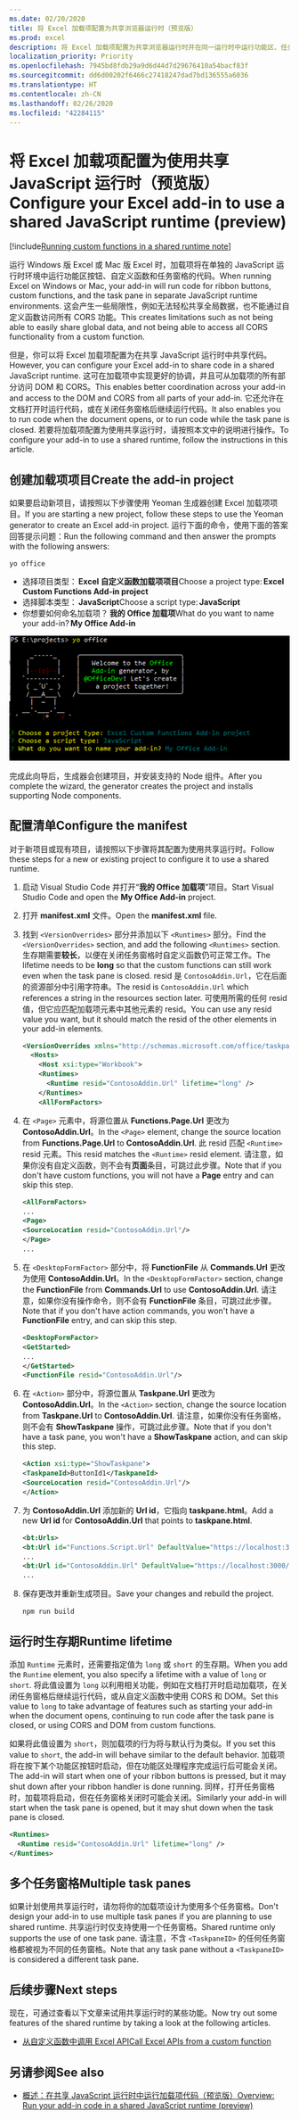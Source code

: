 ```yaml
---
ms.date: 02/20/2020
title: 将 Excel 加载项配置为共享浏览器运行时（预览版）
ms.prod: excel
description: 将 Excel 加载项配置为共享浏览器运行时并在同一运行时中运行功能区、任务窗格和自定义函数代码。
localization_priority: Priority
ms.openlocfilehash: 7945bd8fdb29a9d6d44d7d29676410a54bacf83f
ms.sourcegitcommit: dd6d00202f6466c27418247dad7bd136555a6036
ms.translationtype: HT
ms.contentlocale: zh-CN
ms.lasthandoff: 02/26/2020
ms.locfileid: "42284115"
---
```

# <a name="configure-your-excel-add-in-to-use-a-shared-javascript-runtime-preview"></a><span data-ttu-id="2982e-103">将 Excel 加载项配置为使用共享 JavaScript 运行时（预览版）</span><span class="sxs-lookup"><span data-stu-id="2982e-103">Configure your Excel add-in to use a shared JavaScript runtime (preview)</span></span>

[!include[Running custom functions in a shared runtime note](../includes/excel-shared-runtime-preview-note.md)]

<span data-ttu-id="2982e-104">运行 Windows 版 Excel 或 Mac 版 Excel 时，加载项将在单独的 JavaScript 运行时环境中运行功能区按钮、自定义函数和任务窗格的代码。</span><span class="sxs-lookup"><span data-stu-id="2982e-104">When running Excel on Windows or Mac, your add-in will run code for ribbon buttons, custom functions, and the task pane in separate JavaScript runtime environments.</span></span> <span data-ttu-id="2982e-105">这会产生一些局限性，例如无法轻松共享全局数据，也不能通过自定义函数访问所有 CORS 功能。</span><span class="sxs-lookup"><span data-stu-id="2982e-105">This creates limitations such as not being able to easily share global data, and not being able to access all CORS functionality from a custom function.</span></span>

<span data-ttu-id="2982e-106">但是，你可以将 Excel 加载项配置为在共享 JavaScript 运行时中共享代码。</span><span class="sxs-lookup"><span data-stu-id="2982e-106">However, you can configure your Excel add-in to share code in a shared JavaScript runtime.</span></span> <span data-ttu-id="2982e-107">这可在加载项中实现更好的协调，并且可从加载项的所有部分访问 DOM 和 CORS。</span><span class="sxs-lookup"><span data-stu-id="2982e-107">This enables better coordination across your add-in and access to the DOM and CORS from all parts of your add-in.</span></span> <span data-ttu-id="2982e-108">它还允许在文档打开时运行代码，或在关闭任务窗格后继续运行代码。</span><span class="sxs-lookup"><span data-stu-id="2982e-108">It also enables you to run code when the document opens, or to run code while the task pane is closed.</span></span> <span data-ttu-id="2982e-109">若要将加载项配置为使用共享运行时，请按照本文中的说明进行操作。</span><span class="sxs-lookup"><span data-stu-id="2982e-109">To configure your add-in to use a shared runtime, follow the instructions in this article.</span></span>

## <a name="create-the-add-in-project"></a><span data-ttu-id="2982e-110">创建加载项项目</span><span class="sxs-lookup"><span data-stu-id="2982e-110">Create the add-in project</span></span>

<span data-ttu-id="2982e-111">如果要启动新项目，请按照以下步骤使用 Yeoman 生成器创建 Excel 加载项项目。</span><span class="sxs-lookup"><span data-stu-id="2982e-111">If you are starting a new project, follow these steps to use the Yeoman generator to create an Excel add-in project.</span></span> <span data-ttu-id="2982e-112">运行下面的命令，使用下面的答案回答提示问题：</span><span class="sxs-lookup"><span data-stu-id="2982e-112">Run the following command and then answer the prompts with the following answers:</span></span>

```command line
yo office
```

- <span data-ttu-id="2982e-113">选择项目类型： **Excel 自定义函数加载项项目**</span><span class="sxs-lookup"><span data-stu-id="2982e-113">Choose a project type: **Excel Custom Functions Add-in project**</span></span>
- <span data-ttu-id="2982e-114">选择脚本类型： **JavaScript**</span><span class="sxs-lookup"><span data-stu-id="2982e-114">Choose a script type: **JavaScript**</span></span>
- <span data-ttu-id="2982e-115">你想要如何命名加载项？ **我的 Office 加载项**</span><span class="sxs-lookup"><span data-stu-id="2982e-115">What do you want to name your add-in? **My Office Add-in**</span></span>

![回答 Office 中的提示问题以创建加载项项目的屏幕截图。](../images/yo-office-excel-project.png)

<span data-ttu-id="2982e-117">完成此向导后，生成器会创建项目，并安装支持的 Node 组件。</span><span class="sxs-lookup"><span data-stu-id="2982e-117">After you complete the wizard, the generator creates the project and installs supporting Node components.</span></span>

## <a name="configure-the-manifest"></a><span data-ttu-id="2982e-118">配置清单</span><span class="sxs-lookup"><span data-stu-id="2982e-118">Configure the manifest</span></span>

<span data-ttu-id="2982e-119">对于新项目或现有项目，请按照以下步骤将其配置为使用共享运行时。</span><span class="sxs-lookup"><span data-stu-id="2982e-119">Follow these steps for a new or existing project to configure it to use a shared runtime.</span></span>

1. <span data-ttu-id="2982e-120">启动 Visual Studio Code 并打开“**我的 Office 加载项**”项目。</span><span class="sxs-lookup"><span data-stu-id="2982e-120">Start Visual Studio Code and open the **My Office Add-in** project.</span></span>
2. <span data-ttu-id="2982e-121">打开 **manifest.xml** 文件。</span><span class="sxs-lookup"><span data-stu-id="2982e-121">Open the **manifest.xml** file.</span></span>
3. <span data-ttu-id="2982e-122">找到 `<VersionOverrides>` 部分并添加以下 `<Runtimes>` 部分。</span><span class="sxs-lookup"><span data-stu-id="2982e-122">Find the `<VersionOverrides>` section, and add the following `<Runtimes>` section.</span></span> <span data-ttu-id="2982e-123">生存期需要**较长**，以便在关闭任务窗格时自定义函数仍可正常工作。</span><span class="sxs-lookup"><span data-stu-id="2982e-123">The lifetime needs to be **long** so that the custom functions can still work even when the task pane is closed.</span></span> <span data-ttu-id="2982e-124">resid 是 `ContosoAddin.Url`，它在后面的资源部分中引用字符串。</span><span class="sxs-lookup"><span data-stu-id="2982e-124">The resid is `ContosoAddin.Url` which references a string in the resources section later.</span></span> <span data-ttu-id="2982e-125">可使用所需的任何 resid 值，但它应匹配加载项元素中其他元素的 resid。</span><span class="sxs-lookup"><span data-stu-id="2982e-125">You can use any resid value you want, but it should match the resid of the other elements in your add-in elements.</span></span>

   ```xml
   <VersionOverrides xmlns="http://schemas.microsoft.com/office/taskpaneappversionoverrides" xsi:type="VersionOverridesV1_0">
     <Hosts>
       <Host xsi:type="Workbook">
       <Runtimes>
         <Runtime resid="ContosoAddin.Url" lifetime="long" />
       </Runtimes>
       <AllFormFactors>
   ```

4. <span data-ttu-id="2982e-126">在 `<Page>` 元素中，将源位置从 **Functions.Page.Url** 更改为 **ContosoAddin.Url**。</span><span class="sxs-lookup"><span data-stu-id="2982e-126">In the `<Page>` element, change the source location from **Functions.Page.Url** to **ContosoAddin.Url**.</span></span> <span data-ttu-id="2982e-127">此 resid 匹配 `<Runtime>` resid 元素。</span><span class="sxs-lookup"><span data-stu-id="2982e-127">This resid matches the `<Runtime>` resid element.</span></span> <span data-ttu-id="2982e-128">请注意，如果你没有自定义函数，则不会有**页面**条目，可跳过此步骤。</span><span class="sxs-lookup"><span data-stu-id="2982e-128">Note that if you don't have custom functions, you will not have a **Page** entry and can skip this step.</span></span>

   ```xml
   <AllFormFactors>
   ...
   <Page>
   <SourceLocation resid="ContosoAddin.Url"/>
   </Page>
   ...
   ```

5. <span data-ttu-id="2982e-129">在 `<DesktopFormFactor>` 部分中，将 **FunctionFile** 从 **Commands.Url** 更改为使用 **ContosoAddin.Url**。</span><span class="sxs-lookup"><span data-stu-id="2982e-129">In the `<DesktopFormFactor>` section, change the **FunctionFile** from **Commands.Url** to use **ContosoAddin.Url**.</span></span> <span data-ttu-id="2982e-130">请注意，如果你没有操作命令，则不会有 **FunctionFile** 条目，可跳过此步骤。</span><span class="sxs-lookup"><span data-stu-id="2982e-130">Note that if you don't have action commands, you won't have a **FunctionFile** entry, and can skip this step.</span></span>

   ```xml
   <DesktopFormFactor>
   <GetStarted>
   ...
   </GetStarted>
   <FunctionFile resid="ContosoAddin.Url"/>
   ```

6. <span data-ttu-id="2982e-131">在 `<Action>` 部分中，将源位置从 **Taskpane.Url** 更改为 **ContosoAddin.Url**。</span><span class="sxs-lookup"><span data-stu-id="2982e-131">In the `<Action>` section, change the source location from **Taskpane.Url** to **ContosoAddin.Url**.</span></span> <span data-ttu-id="2982e-132">请注意，如果你没有任务窗格，则不会有 **ShowTaskpane** 操作，可跳过此步骤。</span><span class="sxs-lookup"><span data-stu-id="2982e-132">Note that if you don't have a task pane, you won't have a **ShowTaskpane** action, and can skip this step.</span></span>

   ```xml
   <Action xsi:type="ShowTaskpane">
   <TaskpaneId>ButtonId1</TaskpaneId>
   <SourceLocation resid="ContosoAddin.Url"/>
   </Action>
   ```

7. <span data-ttu-id="2982e-133">为 **ContosoAddin.Url** 添加新的 **Url id**，它指向 **taskpane.html**。</span><span class="sxs-lookup"><span data-stu-id="2982e-133">Add a new **Url id** for **ContosoAddin.Url** that points to **taskpane.html**.</span></span>

   ```xml
   <bt:Urls>
   <bt:Url id="Functions.Script.Url" DefaultValue="https://localhost:3000/dist/functions.js"/>
   ...
   <bt:Url id="ContosoAddin.Url" DefaultValue="https://localhost:3000/taskpane.html"/>
   ...
   ```

8. <span data-ttu-id="2982e-134">保存更改并重新生成项目。</span><span class="sxs-lookup"><span data-stu-id="2982e-134">Save your changes and rebuild the project.</span></span>

   ```command line
   npm run build
   ```

## <a name="runtime-lifetime"></a><span data-ttu-id="2982e-135">运行时生存期</span><span class="sxs-lookup"><span data-stu-id="2982e-135">Runtime lifetime</span></span>

<span data-ttu-id="2982e-136">添加 `Runtime` 元素时，还需要指定值为 `long` 或 `short` 的生存期。</span><span class="sxs-lookup"><span data-stu-id="2982e-136">When you add the `Runtime` element, you also specify a lifetime with a value of `long` or `short`.</span></span> <span data-ttu-id="2982e-137">将此值设置为 `long` 以利用相关功能，例如在文档打开时启动加载项，在关闭任务窗格后继续运行代码，或从自定义函数中使用 CORS 和 DOM。</span><span class="sxs-lookup"><span data-stu-id="2982e-137">Set this value to `long` to take advantage of features such as starting your add-in when the document opens, continuing to run code after the task pane is closed, or using CORS and DOM from custom functions.</span></span>

<span data-ttu-id="2982e-138">如果将此值设置为 `short`，则加载项的行为将与默认行为类似。</span><span class="sxs-lookup"><span data-stu-id="2982e-138">If you set this value to `short`, the add-in will behave similar to the default behavior.</span></span> <span data-ttu-id="2982e-139">加载项将在按下某个功能区按钮时启动，但在功能区处理程序完成运行后可能会关闭。</span><span class="sxs-lookup"><span data-stu-id="2982e-139">The add-in will start when one of your ribbon buttons is pressed, but it may shut down after your ribbon handler is done running.</span></span> <span data-ttu-id="2982e-140">同样，打开任务窗格时，加载项将启动，但在任务窗格关闭时可能会关闭。</span><span class="sxs-lookup"><span data-stu-id="2982e-140">Similarly your add-in will start when the task pane is opened, but it may shut down when the task pane is closed.</span></span>

```xml
<Runtimes>
  <Runtime resid="ContosoAddin.Url" lifetime="long" />
</Runtimes>
```

## <a name="multiple-task-panes"></a><span data-ttu-id="2982e-141">多个任务窗格</span><span class="sxs-lookup"><span data-stu-id="2982e-141">Multiple task panes</span></span>

<span data-ttu-id="2982e-142">如果计划使用共享运行时，请勿将你的加载项设计为使用多个任务窗格。</span><span class="sxs-lookup"><span data-stu-id="2982e-142">Don't design your add-in to use multiple task panes if you are planning to use shared runtime.</span></span> <span data-ttu-id="2982e-143">共享运行时仅支持使用一个任务窗格。</span><span class="sxs-lookup"><span data-stu-id="2982e-143">Shared runtime only supports the use of one task pane.</span></span> <span data-ttu-id="2982e-144">请注意，不含 `<TaskpaneID>` 的任何任务窗格都被视为不同的任务窗格。</span><span class="sxs-lookup"><span data-stu-id="2982e-144">Note that any task pane without a `<TaskpaneID>` is considered a different task pane.</span></span>

## <a name="next-steps"></a><span data-ttu-id="2982e-145">后续步骤</span><span class="sxs-lookup"><span data-stu-id="2982e-145">Next steps</span></span>

<span data-ttu-id="2982e-146">现在，可通过查看以下文章来试用共享运行时的某些功能。</span><span class="sxs-lookup"><span data-stu-id="2982e-146">Now try out some features of the shared runtime by taking a look at the following articles.</span></span>

- [<span data-ttu-id="2982e-147">从自定义函数中调用 Excel API</span><span class="sxs-lookup"><span data-stu-id="2982e-147">Call Excel APIs from a custom function</span></span>](call-excel-apis-from-custom-function.md)

## <a name="see-also"></a><span data-ttu-id="2982e-148">另请参阅</span><span class="sxs-lookup"><span data-stu-id="2982e-148">See also</span></span>

- [<span data-ttu-id="2982e-149">概述：在共享 JavaScript 运行时中运行加载项代码（预览版）</span><span class="sxs-lookup"><span data-stu-id="2982e-149">Overview: Run your add-in code in a shared JavaScript runtime (preview)</span></span>](custom-functions-shared-overview.md)
